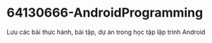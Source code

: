 # 64130666-AndroidProgramming
Lưu các bài thực hành, bài tập, dự án trong học tập lập trình Android
